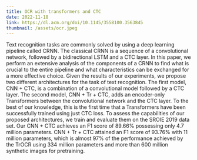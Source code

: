 ```yaml
---
title: OCR with transformers and CTC
date: 2022-11-18
link: https://dl.acm.org/doi/10.1145/3558100.3563845
thumbnail: /assets/ocr.jpeg
---
```


Text recognition tasks are commonly solved by using a deep learning pipeline called CRNN. The classical CRNN is a sequence of a convolutional network, followed by a bidirectional LSTM and a CTC layer. In this paper, we perform an extensive analysis of the components of a CRNN to find what is crucial to the entire pipeline and what characteristics can be exchanged for a more effective choice. Given the results of our experiments, we propose two different architectures for the task of text recognition. The first model, CNN + CTC, is a combination of a convolutional model followed by a CTC layer. The second model, CNN + Tr + CTC, adds an encoder-only Transformers between the convolutional network and the CTC layer. To the best of our knowledge, this is the first time that a Transformers have been successfully trained using just CTC loss. To assess the capabilities of our proposed architectures, we train and evaluate them on the SROIE 2019 data set. Our CNN + CTC achieves an F1 score of 89.66% possessing only 4.7 million parameters. CNN + Tr + CTC attained an F1 score of 93.76% with 11 million parameters, which is almost 97% of the performance achieved by the TrOCR using 334 million parameters and more than 600 million synthetic images for pretraining.
